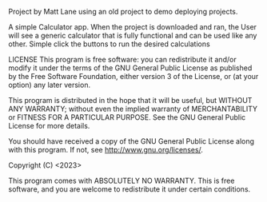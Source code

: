 Project by Matt Lane using an old project to demo deploying projects.

A simple Calculator app.
When the project is downloaded and ran, the User will see a
generic calculator that is fully functional and can be used
like any other.  Simple click the buttons to run the desired
calculations




LICENSE
This program is free software: you can redistribute it and/or modify
it under the terms of the GNU General Public License as published by
the Free Software Foundation, either version 3 of the License, or
(at your option) any later version.

This program is distributed in the hope that it will be useful,
but WITHOUT ANY WARRANTY; without even the implied warranty of
MERCHANTABILITY or FITNESS FOR A PARTICULAR PURPOSE.  See the
GNU General Public License for more details.

You should have received a copy of the GNU General Public License
along with this program.  If not, see <http://www.gnu.org/licenses/>.

<PROG8170 A2 example>  Copyright (C) <2023>  <Matt L.>

This program comes with ABSOLUTELY NO WARRANTY.
This is free software, and you are welcome to redistribute it
under certain conditions.
